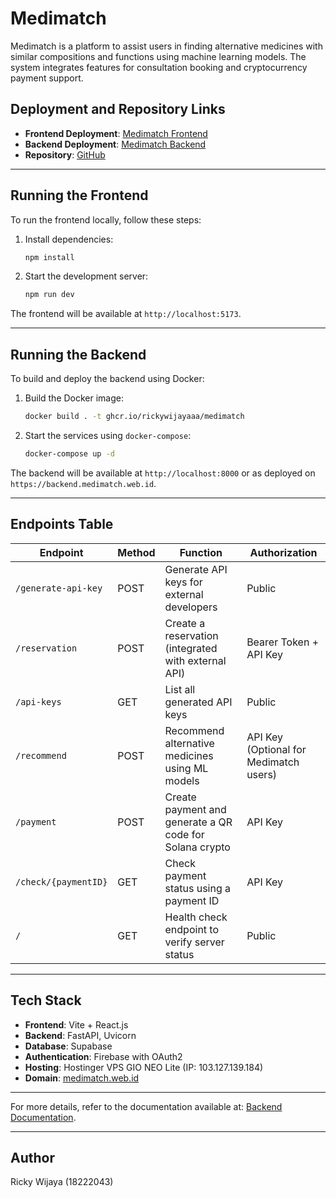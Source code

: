 # Medimatch

Medimatch is a platform to assist users in finding alternative medicines with similar compositions and functions using machine learning models. The system integrates features for consultation booking and cryptocurrency payment support.

## Deployment and Repository Links

- **Frontend Deployment**: [Medimatch Frontend](https://medimatch.web.id)
- **Backend Deployment**: [Medimatch Backend](https://backend.medimatch.web.id)
- **Repository**: [GitHub ](https://github.com/rickywijayaaa/TST-MediMatch)

---

## Running the Frontend

To run the frontend locally, follow these steps:

1. Install dependencies:
   ```bash
   npm install
   ```

2. Start the development server:
   ```bash
   npm run dev
   ```

The frontend will be available at `http://localhost:5173`.

---

## Running the Backend

To build and deploy the backend using Docker:

1. Build the Docker image:
   ```bash
   docker build . -t ghcr.io/rickywijayaaa/medimatch
   ```

2. Start the services using `docker-compose`:
   ```bash
   docker-compose up -d
   ```

The backend will be available at `http://localhost:8000` or as deployed on `https://backend.medimatch.web.id`.

---

## Endpoints Table

| Endpoint                 | Method   | Function                                               | Authorization        |
|--------------------------|----------|-------------------------------------------------------|----------------------|
| `/generate-api-key`      | POST     | Generate API keys for external developers             | Public               |
| `/reservation`           | POST     | Create a reservation (integrated with external API)   | Bearer Token + API Key |
| `/api-keys`              | GET      | List all generated API keys                           | Public               |
| `/recommend`             | POST     | Recommend alternative medicines using ML models       | API Key (Optional for Medimatch users) |
| `/payment`               | POST     | Create payment and generate a QR code for Solana crypto | API Key             |
| `/check/{paymentID}`     | GET      | Check payment status using a payment ID               | API Key             |
| `/`                      | GET      | Health check endpoint to verify server status         | Public               |

---

## Tech Stack

- **Frontend**: Vite + React.js
- **Backend**: FastAPI, Uvicorn
- **Database**: Supabase
- **Authentication**: Firebase with OAuth2
- **Hosting**: Hostinger VPS GIO NEO Lite (IP: 103.127.139.184)
- **Domain**: [medimatch.web.id](https://medimatch.web.id)

---

For more details, refer to the documentation available at: [Backend Documentation](https://backend.medimatch.web.id/docs).

---

## Author

Ricky Wijaya (18222043)
